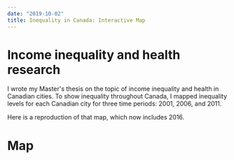 ```yaml
---
date: "2019-10-02"
title: Inequality in Canada: Interactive Map
---
```


# Income inequality and health research

I wrote my Master's thesis on the topic of income inequality and health in Canadian cities. To show inequality throughout Canada, I mapped inequality levels for each Canadian city for three time periods: 2001, 2006, and 2011.

Here is a reproduction of that map, which now includes 2016.

# Map

<html>
<head>
  <title>Economic Inequality in Canadian Cities</title>
  <link rel="stylesheet" href="http://cdn.leafletjs.com/leaflet-0.7.3/leaflet.css"/>
  <script src="http://cdn.leafletjs.com/leaflet-0.7.3/leaflet.js"></script>
  <style>
    #map{ width: 900px; height: 500px; }
  </style>
</head>
<body>

  <div id="map"></div>

  <script>

  // initialize the map - lower zoom number means further out on the map
  var map = L.map('map').setView([49.51, -97.68], 4);

  // load a tile layer
  L.tileLayer('https://{s}.tile.openstreetmap.org/{z}/{x}/{y}.png',
    {
  	minZoom: 2,
    maxZoom: 15,
  	attribution: '&copy; <a href="https://www.openstreetmap.org/copyright">OpenStreetMap</a> contributors'
  }).addTo(map);


  </script>
</body>
</html>
